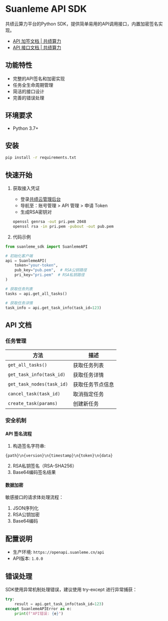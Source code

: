# Suanleme API SDK

共绩云算力平台的Python SDK，提供简单易用的API调用接口，内置加密签名实现。


- [API 加签文档 | 共绩算力](https://gongjiyun.com/docs/openapi/)
- [API 接口文档 | 共绩算力](https://gongjiyun.com/docs/openapi/api.html)

## 功能特性

- 完整的API签名和加密实现
- 任务全生命周期管理
- 简洁的接口设计
- 完善的错误处理

## 环境要求

- Python 3.7+

## 安装

```bash
pip install -r requirements.txt
```

## 快速开始

1. 获取接入凭证
   - 登录[共绩云管理后台](https://dockerweb.gongjiyun.com)
   - 导航至：账号管理 > API 管理 > 申请 Token
   - 生成RSA密钥对
    ```bash
    openssl genrsa -out pri.pem 2048
    openssl rsa -in pri.pem -pubout -out pub.pem
    ```

2. 代码示例

```python
from suanleme_sdk import SuanlemeAPI

# 初始化客户端
api = SuanlemeAPI(
    token="your-token",
    pub_key="pub.pem",  # RSA公钥路径
    pri_key="pri.pem"  # RSA私钥路径
)

# 获取任务列表
tasks = api.get_all_tasks()

# 获取任务详情
task_info = api.get_task_info(task_id=123)
```

## API 文档

### 任务管理

| 方法 | 描述 |
|------|------|
| `get_all_tasks()` | 获取任务列表 |
| `get_task_info(task_id)` | 获取任务详情 |
| `get_task_nodes(task_id)` | 获取任务节点信息 |
| `cancel_task(task_id)` | 取消指定任务 |
| `create_task(params)` | 创建新任务 |

### 安全机制

#### API 签名流程

1. 构造签名字符串:

```
{path}\n{version}\n{timestamp}\n{token}\n{data}
```

2. RSA私钥签名（RSA-SHA256）
3. Base64编码签名结果

#### 数据加密

敏感接口的请求体处理流程：

1. JSON序列化
2. RSA公钥加密
3. Base64编码

## 配置说明

- 生产环境: `https://openapi.suanleme.cn/api`
- API版本: `1.0.0`

## 错误处理

SDK使用异常机制处理错误，建议使用 try-except 进行异常捕获：

```python
try:
    result = api.get_task_info(task_id=123)
except SuanlemeAPIError as e:
    print(f"API错误: {e}")
```

